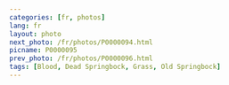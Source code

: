 ```yaml
---
categories: [fr, photos]
lang: fr
layout: photo
next_photo: /fr/photos/P0000094.html
picname: P0000095
prev_photo: /fr/photos/P0000096.html
tags: [Blood, Dead Springbock, Grass, Old Springbock]
---
```

